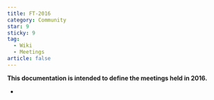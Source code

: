 ```yaml
---
title: FT-2016
category: Community
star: 9
sticky: 9
tag:
  - Wiki
  - Meetings
article: false
---
```


**This documentation is intended to define the meetings held in 2016.**

- []()